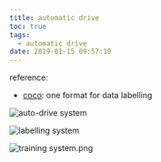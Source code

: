 ```yaml
---
title: automatic drive
toc: true
tags:
  - automatic drive
date: 2019-01-15 09:57:10
---
```



reference:

* [coco](https://zhuanlan.zhihu.com/p/29393415): one format for data labelling

![auto-drive system](https://upload-images.jianshu.io/upload_images/721960-5e6217ea2a76689a.png?imageMogr2/auto-orient/strip%7CimageView2/2/w/1240)

![labelling system](https://upload-images.jianshu.io/upload_images/721960-6a7eac9f5586b04a.png?imageMogr2/auto-orient/strip%7CimageView2/2/w/1240)

![training system.png](https://upload-images.jianshu.io/upload_images/721960-5e82ce0148c621a5.png?imageMogr2/auto-orient/strip%7CimageView2/2/w/1240)